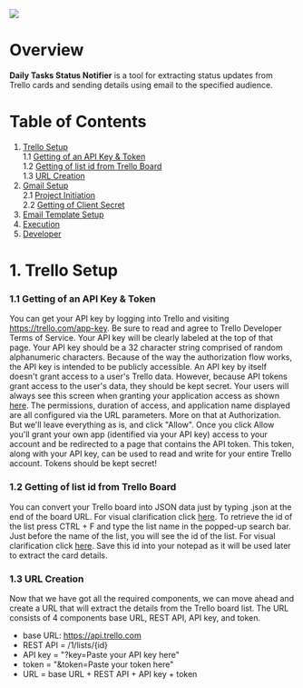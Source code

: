 <a href="https://github.com/insaid2018/automation-projects/tree/main/Daily%20Tasks%20Status%20Notifier"><img src="https://raw.githubusercontent.com/insaid2018/automation-projects/main/Daily%20Tasks%20Status%20Notifier/images/logo.png"></a>

# Overview
**Daily Tasks Status Notifier** is a tool for extracting status updates from Trello cards and sending details using email to the specified audience.

# Table of Contents
1. [Trello Setup](#Section1)<br>
  1.1 [Getting of an API Key & Token](#Section11)<br>
  1.2 [Getting of list id from Trello Board](#Section12)<br>
  1.3 [URL Creation](#Section13)<br>  
2. [Gmail Setup](#Section2)<br>
  2.1 [Project Initiation](#Section21)<br>
  2.2 [Getting of Client Secret](#Section22)<br>  
3. [Email Template Setup](#Section3)<br>
4. [Execution](#Section4)<br>
5. [Developer](#Section5)</br>

<a name=Section1></a>
# 1. Trello Setup

<a name=Section11></a>
### 1.1 Getting of an API Key & Token

You can get your API key by logging into Trello and visiting https://trello.com/app-key. 
Be sure to read and agree to Trello Developer Terms of Service. 
Your API key will be clearly labeled at the top of that page.
Your API key should be a 32 character string comprised of random alphanumeric characters. 
Because of the way the authorization flow works, the API key is intended to be publicly accessible. 
An API key by itself doesn't grant access to a user's Trello data. 
However, because API tokens grant access to the user's data, they should be kept secret.
Your users will always see this screen when granting your application access as shown <a href="https://developer.atlassian.com/cloud/trello/guides/rest-api/images/rest-api-auth.png">here</a>. 
The permissions, duration of access, and application name displayed are all configured via the URL parameters. 
More on that at Authorization. But we'll leave everything as is, and click "Allow".
Once you click Allow you'll grant your own app (identified via your API key) access to your account and be redirected to a page that contains the API token.
This token, along with your API key, can be used to read and write for your entire Trello account. Tokens should be kept secret!

<a name=Section12></a>
### 1.2 Getting of list id from Trello Board

You can convert your Trello board into JSON data just by typing .json at the end of the board URL. For visual clarification click <a href="https://raw.githubusercontent.com/insaid2018/automation-projects/main/Daily%20Tasks%20Status%20Notifier/images/trellojsonbefore.PNG">here</a>.
To retrieve the id of the list press CTRL + F and type the list name in the popped-up search bar.
Just before the name of the list, you will see the id of the list. For visual clarification click <a href="https://raw.githubusercontent.com/insaid2018/automation-projects/main/Daily%20Tasks%20Status%20Notifier/images/trellojsonafter.PNG">here</a>. Save this id into your notepad as it will be used later to extract the card details.

<a name=Section13></a>
### 1.3 URL Creation

Now that we have got all the required components, we can move ahead and create a URL that will extract the details from the Trello board list.
The URL consists of 4 components base URL, REST API, API key, and token.

- base URL: https://api.trello.com
- REST API = /1/lists/{id}
- API key = "?key=Paste your API key here"
- token = "&token=Paste your token here"
- URL = base URL + REST API + API key + token

